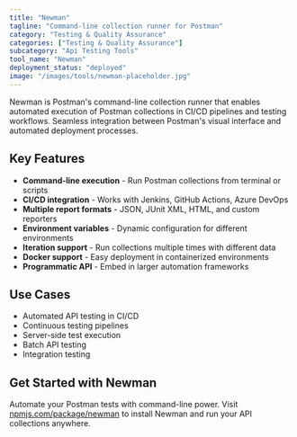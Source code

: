 ```yaml
---
title: "Newman"
tagline: "Command-line collection runner for Postman"
category: "Testing & Quality Assurance"
categories: ["Testing & Quality Assurance"]
subcategory: "Api Testing Tools"
tool_name: "Newman"
deployment_status: "deployed"
image: "/images/tools/newman-placeholder.jpg"
---
```

Newman is Postman's command-line collection runner that enables automated execution of Postman collections in CI/CD pipelines and testing workflows. Seamless integration between Postman's visual interface and automated deployment processes.

## Key Features

- **Command-line execution** - Run Postman collections from terminal or scripts
- **CI/CD integration** - Works with Jenkins, GitHub Actions, Azure DevOps
- **Multiple report formats** - JSON, JUnit XML, HTML, and custom reporters
- **Environment variables** - Dynamic configuration for different environments
- **Iteration support** - Run collections multiple times with different data
- **Docker support** - Easy deployment in containerized environments
- **Programmatic API** - Embed in larger automation frameworks

## Use Cases

- Automated API testing in CI/CD
- Continuous testing pipelines
- Server-side test execution
- Batch API testing
- Integration testing

## Get Started with Newman

Automate your Postman tests with command-line power. Visit [npmjs.com/package/newman](https://www.npmjs.com/package/newman) to install Newman and run your API collections anywhere.
